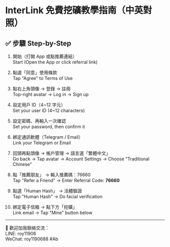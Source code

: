 # InterLink 免費挖礦教學指南（中英對照）

## ✅ 步驟 Step-by-Step

1. 開始（打開 App 或點推薦連結）  
   Start (Open the App or click referral link)

2. 點選「同意」使用條款  
   Tap "Agree" to Terms of Use

3. 點右上角頭像 → 登錄 → 註冊  
   Top-right avatar → Log in → Sign up

4. 設定用戶 ID（4~12 字元）  
   Set your user ID (4~12 characters)

5. 設定密碼、再輸入一次確認  
   Set your password, then confirm it

6. 綁定通訊軟體（Telegram / Email）  
   Link your Telegram or Email

7. 回頭再點頭像 → 帳戶管理 → 語言選「繁體中文」  
   Go back → Tap avatar → Account Settings → Choose "Traditional Chinese"

8. 點「推薦朋友」 → 輸入推薦碼：76660  
   Tap "Refer a Friend" → Enter Referral Code: **76660**

9. 點選「Human Hash」 → 活體驗證  
   Tap "Human Hash" → Do facial verification

10. 綁定電子信箱 → 點下方「挖礦」  
    Link email → Tap "Mine" button below

---

📢 歡迎加我聯絡交流：  
LINE: roy11906  
WeChat: roy1190688
 #Ab
